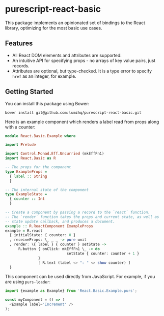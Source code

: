 # purescript-react-basic

This package implements an opinionated set of bindings to the React library, optimizing for the most basic use cases.

## Features

- All React DOM elements and attributes are supported.
- An intuitive API for specifying props - no arrays of key value pairs, just records.
- Attributes are optional, but type-checked. It is a type error to specify `href` as an integer, for example.

## Getting Started

You can install this package using Bower:

```
bower install git@github.com:lumihq/purescript-react-basic.git
```

Here is an example component which renders a label read from props along with a counter:

```purescript
module React.Basic.Example where

import Prelude

import Control.Monad.Eff.Uncurried (mkEffFn1)
import React.Basic as R

-- The props for the component
type ExampleProps =
  { label :: String
  }

-- The internal state of the component
type ExampleState =
  { counter :: Int
  }

-- Create a component by passing a record to the `react` function.
-- The `render` function takes the props and current state, as well as a
-- state update callback, and produces a document.
example :: R.ReactComponent ExampleProps
example = R.react
  { initialState: { counter: 0 }
  , receiveProps: \_ _ _ -> pure unit
  , render: \{ label } { counter } setState ->
      R.button { onClick: mkEffFn1 \_ -> do
                            setState { counter: counter + 1 }
               }
               [ R.text (label <> ": " <> show counter) ]
  }
```

This component can be used directly from JavaScript. For example, if you are using `purs-loader`:

```javascript
import {example as Example} from 'React.Basic.Example.purs';

const myComponent = () => (
  <Example label='Increment' />
);
```
